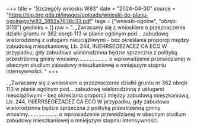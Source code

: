 +++
title = "Szczegóły wniosku W83"
date = "2024-04-30"
source = "https://bip.brg.gda.pl/images/uploads/wnioski-do-planu-ogolnego/w83_3852a7638c33.pdf"
tags = ["wnioski-ogolne", "obręb: 0113"]
geolinks = []
raw = ". „Zwracamy się z wnioskiem o przeznaczenie działki gruntu nr 362 obręb 113 w planie ogólnym pod... zabudowę wielorodzinną z usługami nieuciążliwymi - bez określania proporcji między zabudową mieszkaniową, Lb. 244, INIERRSEOEZACEZ CA ECO W przypadku, gdy zabudowa wielorodzinna będzie sprzeczna z polityką przestrzenną gminy wnosimy.................... o wprowadzenie przewidzianej w obecnym studium zabudowy mieszkaniowej o mniejszym stopniu intensywności. "
+++

. „Zwracamy się z wnioskiem o przeznaczenie działki gruntu nr 362 obręb 113 w planie ogólnym pod...
zabudowę wielorodzinną z usługami nieuciążliwymi - bez określania proporcji między zabudową mieszkaniową,
Lb. 244, INIERRSEOEZACEZ CA ECO
W przypadku, gdy zabudowa wielorodzinna będzie sprzeczna z polityką przestrzenną gminy wnosimy....................
o wprowadzenie przewidzianej w obecnym studium zabudowy mieszkaniowej o mniejszym stopniu intensywności.



